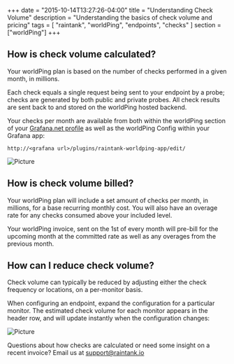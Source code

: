 +++
date = "2015-10-14T13:27:26-04:00"
title = "Understanding Check Volume"
description = "Understanding the basics of check volume and pricing"
tags = [ "raintank", "worldPing", "endpoints", "checks" ]
section = ["worldPing"]
+++

## How is check volume calculated?

Your worldPing plan is based on the number of checks performed in a given month, in millions.

Each check equals a single request being sent to your endpoint by a probe; checks are generated by both public and private probes. All check results are sent back to and stored on the worldPing hosted backend.

Your checks per month are available from both within the worldPing section of your [Grafana.net profile](//grafana.net/profile/worldping/upgrade) as well as the worldPing Config within your Grafana app:

`http://<grafana url>/plugins/raintank-worldping-app/edit/`

![Picture](/img/docs/worldping-check-config.png)


## How is check volume billed?

Your worldPing plan will include a set amount of checks per month, in millions, for a base recurring monthly cost. You will also have an overage rate for any checks consumed above your included level.

Your worldPing invoice, sent on the 1st of every month will pre-bill for the upcoming month at the committed rate as well as any overages from the previous month.


## How can I reduce check volume?

Check volume can typically be reduced by adjusting either the check frequency or locations, on a per-monitor basis.

When configuring an endpoint, expand the configuration for a particular monitor. The estimated check volume for each monitor appears in the header row, and will update instantly when the configuration changes:

![Picture](/img/docs/reduce-check-volume.gif)

Questions about how checks are calculated or need some insight on a recent invoice? Email us at  [support@raintank.io](mailto:support@raintank.io)

